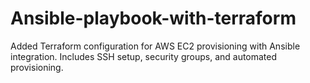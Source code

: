 # Ansible-playbook-with-terraform
Added Terraform configuration for AWS EC2 provisioning with Ansible integration. Includes SSH setup, security groups, and automated provisioning.
